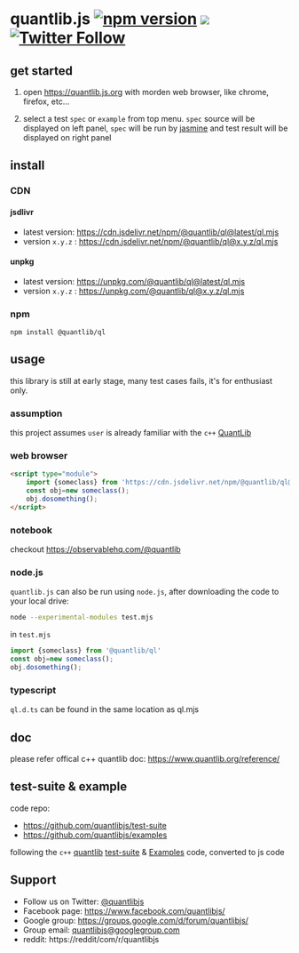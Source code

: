 
# quantlib.js [![npm version](https://badge.fury.io/js/%40quantlib%2Fql.svg)](https://badge.fury.io/js/%40quantlib%2Fql) [![](https://data.jsdelivr.com/v1/package/npm/@quantlib/ql/badge)](https://www.jsdelivr.com/package/npm/@quantlib/ql) [![Twitter Follow](https://img.shields.io/twitter/follow/quantlibjs.svg?style=social&maxAge=3600)](https://twitter.com/quantlibjs)

## get started

1. open https://quantlib.js.org with morden web browser, like chrome, firefox, etc...

2. select a test `spec` or `example` from top menu. `spec` source will be displayed on left panel, `spec` will be run by [jasmine](https://github.com/jasmine/jasmine) and test result will be displayed on right panel

## install

### CDN

#### jsdlivr
* latest version: https://cdn.jsdelivr.net/npm/@quantlib/ql@latest/ql.mjs
* version `x.y.z` : https://cdn.jsdelivr.net/npm/@quantlib/ql@x.y.z/ql.mjs

#### unpkg
* latest version: https://unpkg.com/@quantlib/ql@latest/ql.mjs
* version `x.y.z` : https://unpkg.com/@quantlib/ql@x.y.z/ql.mjs

### npm
```
npm install @quantlib/ql
```

## usage

this library is still at early stage, many test cases fails, it's for enthusiast only.

### assumption

this project assumes `user` is already familiar with the `c++` [QuantLib](https://github.com/lballabio/QuantLib)

### web browser

```html
<script type="module">
    import {someclass} from 'https://cdn.jsdelivr.net/npm/@quantlib/ql@latest/ql.mjs'
    const obj=new someclass();
    obj.dosomething();
</script>
```

### notebook

checkout https://observablehq.com/@quantlib

### node.js
`quantlib.js` can also be run using `node.js`, after downloading the code to your local drive:

```sh
node --experimental-modules test.mjs
```

in `test.mjs`
```js
import {someclass} from '@quantlib/ql'
const obj=new someclass();
obj.dosomething();
```

### typescript
`ql.d.ts` can be found in the same location as ql.mjs

## doc

please refer offical c++ quantlib doc: https://www.quantlib.org/reference/

## test-suite & example

code repo: 
* https://github.com/quantlibjs/test-suite
* https://github.com/quantlibjs/examples

following the `c++` [quantlib](https://www.quantlib.org/) [test-suite](https://github.com/lballabio/QuantLib/tree/master/test-suite) & [Examples](https://github.com/lballabio/QuantLib/tree/master/Examples) code, converted to js code

## Support
* Follow us on Twitter: [@quantlibjs](https://twitter.com/quantlibjs)
* Facebook page: https://www.facebook.com/quantlibjs/
* Google group: https://groups.google.com/d/forum/quantlibjs/
* Group email: quantlibjs@googlegroup.com
* reddit: https://reddit/com/r/quantlibjs
